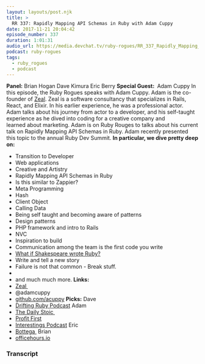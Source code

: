 ```yaml
---
layout: layouts/post.njk
title: >
  RR 337: Rapidly Mapping API Schemas in Ruby with Adam Cuppy
date: 2017-11-21 20:04:42
episode_number: 337
duration: 1:01:31
audio_url: https://media.devchat.tv/ruby-rogues/RR_337_Rapidly_Mapping_API_Schemas_in_Ruby_with_Adam_Cuppy.mp3
podcast: ruby-rogues
tags:
  - ruby_rogues
  - podcast
---
```


**Panel:** Brian Hogan Dave Kimura Eric Berry **Special Guest:&nbsp;** Adam Cuppy In this episode, the Ruby Rogues speaks with Adam Cuppy. Adam is the co-founder of [Zeal](https://codingzeal.com). Zeal is a software consultancy that specializes in Rails, React, and Elixir. In his earlier experience, he was a professional actor. Adam talks about his journey from actor to a developer, and his self-taught experience as he dived into coding for a creative company and learned&nbsp;about marketing. Adam is on Ruby Rouges to talks about his current talk on Rapidly Mapping API Schemas in Ruby. Adam recently presented this topic to the annual Ruby Dev Summit. **In particular, we dive pretty deep on:&nbsp;**

- Transition to Developer
- Web applications
- Creative and Artistry
- Rapidly Mapping API Schemas in Ruby
- Is this similar to Zappier?
- Meta Programming
- Hash
- Client Object
- Calling Data
- Being self taught and becoming aware of patterns
- Design patterns
- PHP framework and intro to Rails
- NVC
- Inspiration to build
- Communication among the team is the first code you write
- [What if Shakespeare wrote Ruby?](http://What%20if%20Shakesspere%20wrote%20Ruby)
- Write and tell a new story
- Failure is not that common - Break stuff.
-
- and much much more.
  **Links:&nbsp;**
- [Zeal&nbsp;](https://codingzeal.com)
- @adamcuppy
- [github.com/acuppy](http://github.com/acuppy)
  **Picks:** Dave
- [Drifting Ruby Podcast](https://www.driftingruby.com)
  Adam
- [The Daily Stoic&nbsp;](https://www.amazon.com/Daily-Stoic-Meditations-Wisdom-Perseverance/dp/B01MA32SO0)
- [Profit First](https://www.amazon.com/Profit-First-Transform-Cash-Eating-Money-Making-ebook/dp/B01HCGYTH4/ref=sr_1_1?s=books&ie=UTF8&qid=1511293572&sr=1-1&keywords=Profit+First)
- [Interestings Podcast](http://podcast.codingzeal.com)
  Eric
- [Bottega&nbsp;](https://bottega.tech)
  Brian
- [officehours.io](http://officehours.io)

### Transcript

&nbsp;
